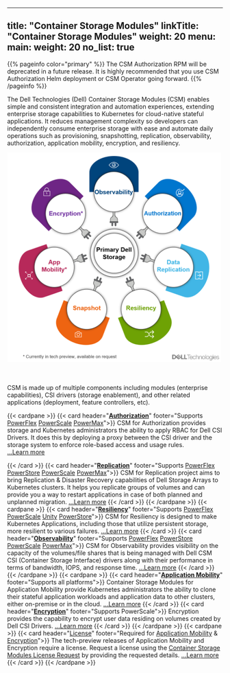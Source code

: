 
---
title: "Container Storage Modules"
linkTitle: "Container Storage Modules"
weight: 20
menu:
  main:
    weight: 20
no_list: true
---

{{% pageinfo color="primary" %}}
The CSM Authorization RPM will be deprecated in a future release. It is highly recommended that you use CSM Authorization Helm deployment or CSM Operator going forward.
{{% /pageinfo %}}

The Dell Technologies (Dell) Container Storage Modules (CSM) enables simple and consistent integration and automation experiences, extending enterprise storage capabilities to Kubernetes for cloud-native stateful applications. It reduces management complexity so developers can independently consume enterprise storage with ease and automate daily operations such as provisioning, snapshotting, replication, observability, authorization, application mobility, encryption, and resiliency.

<img src="csm_hexagon.png" alt="CSM Hex Diagram" width="500"/>

<br> <br>
CSM is made up of multiple components including modules (enterprise capabilities), CSI drivers (storage enablement), and other related applications (deployment, feature controllers, etc).

{{< cardpane >}}
  {{< card header="[**Authorization**](authorization/)"
          footer="Supports [PowerFlex](csidriver/features/powerflex/) [PowerScale](csidriver/features/powerscale/) [PowerMax](csidriver/features/powermax/)">}}
  CSM for Authorization provides storage and Kubernetes administrators the ability to apply RBAC for Dell CSI Drivers. It does this by deploying a proxy between the CSI driver and the storage system to enforce role-based access and usage rules.<br>
[...Learn more](authorization/)

  {{< /card >}}
  {{< card header="[**Replication**](replication/)"
          footer="Supports [PowerFlex](csidriver/features/powerflex/) [PowerStore](csidriver/features/powerstore/) [PowerScale](csidriver/features/powerscale/) [PowerMax](csidriver/features/powermax/)">}}
  CSM for Replication project aims to bring Replication & Disaster Recovery capabilities of Dell Storage Arrays to Kubernetes clusters. It helps you replicate groups of volumes and can provide you a way to restart applications in case of both planned and unplanned migration.
[...Learn more](replication/)
{{< /card >}}
{{< /cardpane >}}
{{< cardpane >}}
{{< card header="[**Resiliency**](resiliency/)"
          footer="Supports [PowerFlex](csidriver/features/powerflex/) [PowerScale](csidriver/features/powerscale/) [Unity](csidriver/features/unity/) [PowerStore](csidriver/features/powerstore/)">}}
  CSM for Resiliency is designed to make Kubernetes Applications, including those that utilize persistent storage, more resilient to various failures.
[...Learn more](resiliency/)
  {{< /card >}}
{{< card header="[**Observability**](observability/)"
          footer="Supports [PowerFlex](csidriver/features/powerflex/) [PowerStore](csidriver/features/powerstore/) [PowerScale](csidriver/features/powerscale/) [PowerMax](csidriver/features/powermax/)">}}
 CSM for Observability provides visibility on the capacity of the volumes/file shares that is being managed with Dell CSM CSI (Container Storage Interface) drivers along with their performance in terms of bandwidth, IOPS, and response time.
[...Learn more](observability/)
  {{< /card >}}
{{< /cardpane >}}
{{< cardpane >}}
{{< card header="[**Application Mobility**](applicationmobility/)"
          footer="Supports all platforms">}}
  Container Storage Modules for Application Mobility provide Kubernetes administrators the ability to clone their stateful application workloads and application data to other clusters, either on-premise or in the cloud.
  [...Learn more](applicationmobility/)
  {{< /card >}}
   {{< card header="[**Encryption**](secure/encryption)"
          footer="Supports PowerScale">}}
  Encryption provides the capability to encrypt user data residing on volumes created by Dell CSI Drivers.
   [...Learn more](secure/encryption/)
  {{< /card >}}
{{< /cardpane >}}
{{< cardpane >}}
   {{< card header="[License](support/license/)"
          footer="Required for [Application Mobility](applicationmobility/) & [Encryption](secure/encryption/)">}}
  The tech-preview releases of Application Mobility and Encryption require a license.
  Request a license using the [Container Storage Modules License Request](https://app.smartsheet.com/b/form/5e46fad643874d56b1f9cf4c9f3071fb) by providing the requested details.
   [...Learn more](support/license/)
  {{< /card >}}
{{< /cardpane >}}